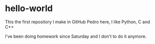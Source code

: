 # hello-world
This the first repository I make in GitHub
Pedro here, I like Python, C and C++

I've been doing homework since Saturday and I don't to do it anymore.
